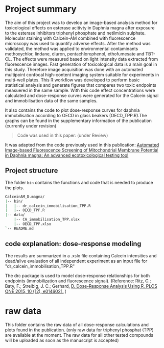 # Project summary

The aim of this project was to develop an image-based analysis method for toxicological effects on esterase acitivty in Daphnia magna after exposure to the esterase inhibitors triphenyl phosphate and netilmicin sulphate. Molecular staining with Calcein-AM combined with fluorescence microscopy was used to quantify adverse effects. After the method was validated, the method was applied to environmental contaminants methoxychlor, lindane, diuron, pentachlorophenol, ethofumesate and TBT-CL. The effects were measured based on light intensity data extracted from fluorescence images. Fast generation of toxicological data is a main goal in this study. Therefore image acquisition was done with an automated multipoint confocal high-content imaging system suitable for experiments in multi-well plates. This R workflow was developed to perform basic statistical analysis and generate figures that compares two toxic endpoints measuered in the same sample. With this code effect concentrations were calculated and dose-response curves were generated for the Calcein signal and immobilisation data of the same samples.

It also contains the code to plot dose-response curves for daphnia immobilisation according to OECD in glass beakers (OECD_TPP.R).The graphs can be found in the supplementary information of the publication (currently under revision)

>Code was used in this paper: (under Review)

It was adapted from the code previously used in this publication: [Automated Image-based Fluorescence Screening of Mitochondrial Membrane Potential in Daphnia magna: An advanced ecotoxicological testing tool](https://doi.org/10.1021/acs.est.4c02897)

## Project structure

The folder `bin` contains the functions and code that is needed to produce the plots.

```sh
CalceinAM_D.magna/
|-- bin/
|   |-- dr_calcein_immobilisation_TPP.R
|   |-- OECD_TPP.R
|-- data/
    |-- CA_immobilisation_TPP.xlsx
    |-- OECD_TPP.xlsx
`-- README.md
```


## code explanation: dose-response modeling
 The results are summarized in a .xslx file containing Calcein intensities and dead/alive evaluation of all  independent experiment as an input file for "dr_calcein_immobilisation_TPP.R" 

The drc package is used to model dose-response relationships for both endpoints (immobilization and fluorescence signal). 
(Reference: Ritz, C.; Baty, F.; Streibig, J. C.; Gerhard, [D. Dose-Response Analysis Using R. PLOS ONE 2015, 10 (12), e0146021.](https://doi.org/10.1371/journal.pone.0146021) )




# raw data
 This folder contains the raw data of all dose-response calculations and plots found in the publication. 
 (only raw data for triphenyl phosphat (TPP) are available at the moment. The raw data for all other tested compounds will be uploaded as soon as the manuscript is accepted)